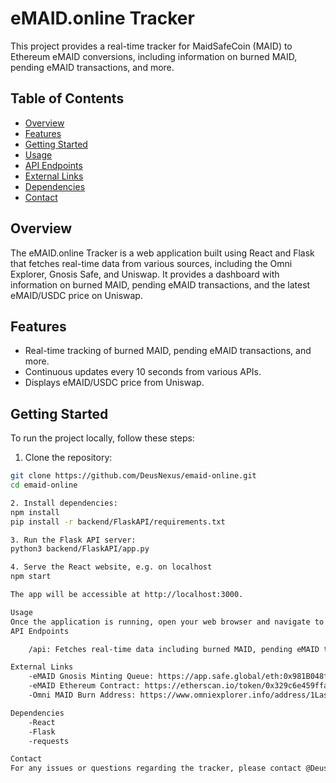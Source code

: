 # eMAID.online Tracker

This project provides a real-time tracker for MaidSafeCoin (MAID) to Ethereum eMAID conversions, including information on burned MAID, pending eMAID transactions, and more.

## Table of Contents

- [Overview](#overview)
- [Features](#features)
- [Getting Started](#getting-started)
- [Usage](#usage)
- [API Endpoints](#api-endpoints)
- [External Links](#external-links)
- [Dependencies](#dependencies)
- [Contact](#contact)

## Overview

The eMAID.online Tracker is a web application built using React and Flask that fetches real-time data from various sources, including the Omni Explorer, Gnosis Safe, and Uniswap. It provides a dashboard with information on burned MAID, pending eMAID transactions, and the latest eMAID/USDC price on Uniswap.

## Features

- Real-time tracking of burned MAID, pending eMAID transactions, and more.
- Continuous updates every 10 seconds from various APIs.
- Displays eMAID/USDC price from Uniswap.

## Getting Started

To run the project locally, follow these steps:

1. Clone the repository:

```bash
git clone https://github.com/DeusNexus/emaid-online.git
cd emaid-online

2. Install dependencies:
npm install
pip install -r backend/FlaskAPI/requirements.txt

3. Run the Flask API server:
python3 backend/FlaskAPI/app.py

4. Serve the React website, e.g. on localhost
npm start

The app will be accessible at http://localhost:3000.

Usage
Once the application is running, open your web browser and navigate to http://localhost:3000 to view the eMAID.online Tracker dashboard.
API Endpoints

    /api: Fetches real-time data including burned MAID, pending eMAID transactions, and more.

External Links
    -eMAID Gnosis Minting Queue: https://app.safe.global/eth:0x981B048fec7CB1ADE6e331691DF339c2F833D165/transactions/queue
    -eMAID Ethereum Contract: https://etherscan.io/token/0x329c6e459ffa7475718838145e5e85802db2a303
    -Omni MAID Burn Address: https://www.omniexplorer.info/address/1LastStepBurnMaidToEMaidXXXXUJ9ChK

Dependencies
    -React
    -Flask
    -requests

Contact
For any issues or questions regarding the tracker, please contact @DeusNexus.